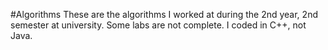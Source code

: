 #Algorithms
These are the algorithms I worked at during the 2nd year, 2nd semester at university. Some labs are not complete. I coded in C++, not Java.
